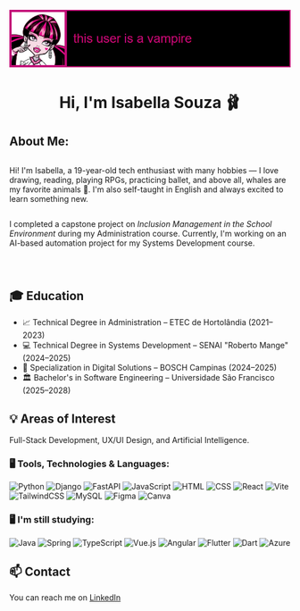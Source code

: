 <p align="center">
  <a href="https://github.com/is2bwlla">
  </a>
</p>

<div dsplay="inline-block">
</div>

<p align="center">
  <img src="./draculaura.png" alt="Isabella"/>
</p>

<h1 align="center">Hi, I'm Isabella Souza 🩰</h1>

## About Me:

<div style="display: flex; flex-direction: column; align-items: center;">
  <p>Hi! I'm Isabella, a 19-year-old tech enthusiast with many hobbies — I love drawing, reading, playing RPGs, practicing ballet, and above all, whales are my favorite animals 🐋. I'm also self-taught in English and always excited to learn something new.

I completed a capstone project on *Inclusion Management in the School Environment* during my Administration course. Currently, I'm working on an AI-based automation project for my Systems Development course.</p>
</div>

## 🎓 Education

- 📈 Technical Degree in Administration – ETEC de Hortolândia (2021–2023)  
- 💻 Technical Degree in Systems Development – SENAI "Roberto Mange" (2024–2025)  
- 🧠 Specialization in Digital Solutions – BOSCH Campinas (2024–2025)  
- 🏛️ Bachelor's in Software Engineering – Universidade São Francisco (2025–2028)

## 💡 Areas of Interest
Full-Stack Development, UX/UI Design, and Artificial Intelligence.

### 🖥️ Tools, Technologies & Languages: 
<div>
  <img width="40px" src="https://cdn.jsdelivr.net/gh/devicons/devicon@latest/icons/python/python-original.svg" title="Python"/>
  <img width="40px" src="https://cdn.jsdelivr.net/gh/devicons/devicon@latest/icons/django/django-plain.svg" title="Django"/>
  <img width="40px" src="https://cdn.jsdelivr.net/gh/devicons/devicon@latest/icons/fastapi/fastapi-original.svg" title="FastAPI" />
  <img width="40px" src="https://cdn.jsdelivr.net/gh/devicons/devicon@latest/icons/javascript/javascript-original.svg" title="JavaScript"/>
  <img width="40px" src="https://cdn.jsdelivr.net/gh/devicons/devicon@latest/icons/html5/html5-original.svg" title="HTML"/>
  <img width="40px" src="https://cdn.jsdelivr.net/gh/devicons/devicon@latest/icons/css3/css3-original.svg" title="CSS"/>
  <img width="40px" src="https://cdn.jsdelivr.net/gh/devicons/devicon@latest/icons/react/react-original.svg" title="React"/>
  <img width="40px" src="https://cdn.jsdelivr.net/gh/devicons/devicon@latest/icons/vite/vite-original.svg" title="Vite"/>
  <img width="40px" src="https://cdn.jsdelivr.net/gh/devicons/devicon@latest/icons/tailwindcss/tailwindcss-original.svg" title="TailwindCSS"/>
  <img width="40px" src="https://cdn.jsdelivr.net/gh/devicons/devicon@latest/icons/mysql/mysql-original-wordmark.svg" title="MySQL"/>
  <img width="40px" src="https://cdn.jsdelivr.net/gh/devicons/devicon@latest/icons/figma/figma-original.svg" title="Figma"/>
  <img width="40px" src="https://cdn.jsdelivr.net/gh/devicons/devicon@latest/icons/canva/canva-original.svg" title="Canva"/>
</div>

### 🖥️ I'm still studying: 
<div>
  <img width="40px" src="https://cdn.jsdelivr.net/gh/devicons/devicon@latest/icons/java/java-original.svg" title="Java"/>
  <img width="40px" src="https://cdn.jsdelivr.net/gh/devicons/devicon@latest/icons/spring/spring-original.svg" title="Spring"/>
  <img width="40px" src="https://cdn.jsdelivr.net/gh/devicons/devicon@latest/icons/typescript/typescript-original.svg" title="TypeScript"/>
  <img width="40px" src="https://cdn.jsdelivr.net/gh/devicons/devicon@latest/icons/vuejs/vuejs-original.svg" title="Vue.js"/>
  <img width="40px" src="https://cdn.jsdelivr.net/gh/devicons/devicon@latest/icons/angular/angular-original.svg" title="Angular"/>
  <img width="40px" src="https://cdn.jsdelivr.net/gh/devicons/devicon@latest/icons/flutter/flutter-original.svg" title="Flutter"/>
  <img width="40px" src="https://cdn.jsdelivr.net/gh/devicons/devicon@latest/icons/dart/dart-original.svg" title="Dart"/>
  <img width="40px" src="https://cdn.jsdelivr.net/gh/devicons/devicon@latest/icons/azure/azure-original.svg" title="Azure"/>
</div>
          
## 📫 Contact
You can reach me on [LinkedIn](https://www.linkedin.com/in/isabella-souza-365a79293/)
